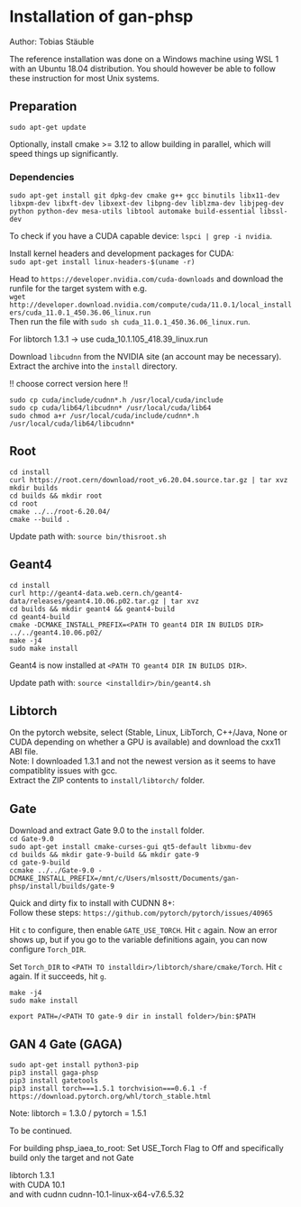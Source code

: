 # Installation of gan-phsp #

Author: Tobias Stäuble

The reference installation was done on a Windows machine using WSL 1 with an Ubuntu 18.04 distribution. You should however be able to follow these instruction for most Unix systems.

## Preparation
`sudo apt-get update`  

Optionally, install cmake >= 3.12 to allow building in parallel, which will speed things up significantly.  

### Dependencies 
`sudo apt-get install git dpkg-dev cmake g++ gcc binutils libx11-dev libxpm-dev libxft-dev libxext-dev libpng-dev liblzma-dev libjpeg-dev python python-dev mesa-utils libtool automake build-essential libssl-dev`  

To check if you have a CUDA capable device: `lspci | grep -i nvidia`.  

Install kernel headers and development packages for CUDA:  
`sudo apt-get install linux-headers-$(uname -r)`

Head to `https://developer.nvidia.com/cuda-downloads` and download the runfile for the target system with e.g.  
`wget http://developer.download.nvidia.com/compute/cuda/11.0.1/local_installers/cuda_11.0.1_450.36.06_linux.run`  
Then run the file with `sudo sh cuda_11.0.1_450.36.06_linux.run`.  

For libtorch 1.3.1 -> use cuda_10.1.105_418.39_linux.run



Download `libcudnn` from the NVIDIA site (an account may be necessary). Extract the archive into the `install` directory.  

!! choose correct version here !!

`sudo cp cuda/include/cudnn*.h /usr/local/cuda/include`  
`sudo cp cuda/lib64/libcudnn* /usr/local/cuda/lib64`  
`sudo chmod a+r /usr/local/cuda/include/cudnn*.h /usr/local/cuda/lib64/libcudnn*`

## Root
`cd install`  
`curl https://root.cern/download/root_v6.20.04.source.tar.gz | tar xvz`  
`mkdir builds`  
`cd builds && mkdir root`  
`cd root`  
`cmake ../../root-6.20.04/`  
`cmake --build .`  

Update path with: `source bin/thisroot.sh`

## Geant4
`cd install`  
`curl http://geant4-data.web.cern.ch/geant4-data/releases/geant4.10.06.p02.tar.gz | tar xvz`  
`cd builds && mkdir geant4 && geant4-build`  
`cd geant4-build`  
`cmake -DCMAKE_INSTALL_PREFIX=<PATH TO geant4 DIR IN BUILDS DIR> ../../geant4.10.06.p02/`  
`make -j4`  
`sudo make install`  

Geant4 is now installed at `<PATH TO geant4 DIR IN BUILDS DIR>`.

Update path with: `source <installdir>/bin/geant4.sh`

## Libtorch
On the pytorch website, select (Stable, Linux, LibTorch, C++/Java, None or CUDA depending on whether a GPU is available) and download the cxx11 ABI file.  
Note: I downloaded 1.3.1 and not the newest version as it seems to have compatiblity issues with gcc.  
Extract the ZIP contents to `install/libtorch/` folder.  


## Gate
Download and extract Gate 9.0 to the `install` folder.  
`cd Gate-9.0`  
`sudo apt-get install cmake-curses-gui qt5-default libxmu-dev`  
`cd builds && mkdir gate-9-build && mkdir gate-9`  
`cd gate-9-build`  
`ccmake ../../Gate-9.0 -DCMAKE_INSTALL_PREFIX=/mnt/c/Users/mlsostt/Documents/gan-phsp/install/builds/gate-9`  

Quick and dirty fix to install with CUDNN 8+:  
Follow these steps: `https://github.com/pytorch/pytorch/issues/40965`  





Hit `c` to configure, then enable `GATE_USE_TORCH`. Hit `c` again. Now an error shows up, but if you go to the variable definitions again, you can now configure `Torch_DIR`.

Set `Torch_DIR` to `<PATH TO installdir>/libtorch/share/cmake/Torch`. Hit `c` again. If it succeeds, hit `g`. 

`make -j4`  
`sudo make install`

`export PATH=/<PATH TO gate-9 dir in install folder>/bin:$PATH`


## GAN 4 Gate (GAGA)
`sudo apt-get install python3-pip`  
`pip3 install gaga-phsp`  
`pip3 install gatetools`  
`pip3 install torch===1.5.1 torchvision===0.6.1 -f https://download.pytorch.org/whl/torch_stable.html`  

Note: libtorch = 1.3.0 / pytorch = 1.5.1


To be continued.


For building phsp_iaea_to_root:
Set USE_Torch Flag to Off and specifically build only the target and not Gate








libtorch 1.3.1  
with CUDA 10.1  
and with cudnn cudnn-10.1-linux-x64-v7.6.5.32



